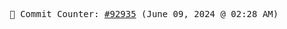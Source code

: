 <p align="center">
    <samp>
        📮 Commit Counter: <a href="https://github.com/Javascript-void0/Javascript-void0/commits/main">#92935</a> (June 09, 2024 @ 02:28 AM)
    </samp>
</p>